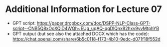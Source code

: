 # Additional Information for Lecture 07

* GPT script: https://paper.dropbox.com/doc/DSPP-NLP-Class-GPT-script--CNB5Q8xOoXQiD4WQh~EUg_uqAQ-qqDlQnx82hxv9yvMtphYB
* GPT output (but see also the attached DOCX which has the code): https://chat.openai.com/share/6b5c0118-f173-4b10-9edc-d071f18f552d
